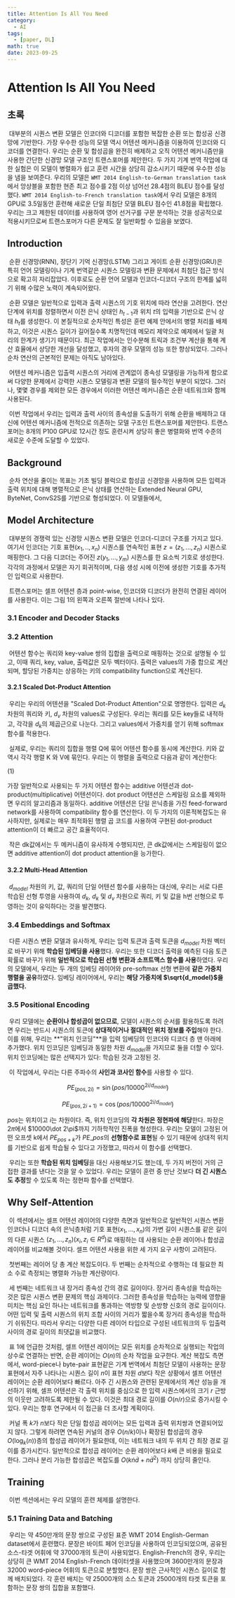 ```yaml
---
title: Attention Is All You Need
category:
  - AI
tags:
  - [paper, DL]
math: true
date: 2023-09-25
---
```




# **Attention Is All You Need**

## 초록

​	대부분의 시퀀스 변환 모델은 인코더와 디코더를 포함한 복잡한 순환 또는 합성공 신경망에 기반한다. 가장 우수한 성능의 모델 역시 어텐션 메커니즘을 이용하여 인코더와 디코더를 연결한다. 우리는 순환 및 합성곱을 완전히 배제하고 오직 어텐션 메커니즘만을 사용한 간단한 신경망 모델 구조인 트랜스포머를 제안한다. 두 가지 기계 번역 작업에 대한 실험은 이 모델이 병렬화가 쉽고 훈련 시간을 상당히 감소시키기 때문에 우수한 성능을 냄을 보여준다. 우리의 모델은 `WMT 2014 English-to-German translation task`에서 앙상블을 포함한 현존 최고 점수를 2점 이상 넘어선 28.4점의 BLEU 점수를 달성했다. `WMT 2014 English-to-French translation task`에서 우리 모델은 8개의 GPU로 3.5일동안 훈련해 새로운 단일 최첨단 모델 BLEU 점수인 41.8점을 확립했다. 우리는 크고 제한된 데이터를 사용하여 영어 선거구를 구문 분석하는 것을 성공적으로 적용시키므로써 트랜스포머가 다른 문제도 잘 일반화할 수 있음을 보였다.



## Introduction

​	순환 신경망(RNN), 장단기 기억 신경망(LSTM) 그리고 게이트 순환 신경망(GRU)은 특히 언어 모델링이나 기계 번역같은 시퀀스 모델링과 변환 문제에서 최첨단 접근 방식으로 확고히 자리잡았다. 이후로도 순환 언어 모델과 인코더-디코더 구조의 한계를 넓히기 위해 수많은 노력이 계속되어왔다.

​	순환 모델은 일반적으로 입력과 출력 시퀀스의 기호 위치에 따라 연산을 고려한다. 연산 단계에 위치를 정렬하면서 이전 은닉 상태인 $h_{t-1}$과 위치 $t$의 입력을 기반으로 은닉 상태 $h_t$를 생성한다. 이 본질적으로 순차적인 특성은 훈련 예제 안에서의 병렬 처리를 배제하고, 이것은 시퀀스 길이가 길어질수록 치명적인데 메모리 제약으로 예제에서 일괄 처리의 한계가 생기기 때문이다. 최근 작업에서는 인수분해 트릭과 조건부 계산을 통해 계산 효율에서 상당한 개선을 달성했고, 후자의 경우 모델의 성능 또한 향상되었다. 그러나 순차 연산의 근본적인 문제는 아직도 남아있다.

​	어텐션 메커니즘은 입출력 시퀀스의 거리에 관계없이 종속성 모델링을 가능하게 함으로써 다양한 문제에서 강력한 시퀀스 모델링과 변환 모델의 필수적인 부분이 되었다. 그러나, 몇몇 경우를 제외한 모든 경우에서 이러한 어텐션 메커니즘은 순환 네트워크와 함께 사용된다.

​	이번 작업에서 우리는 입력과 출력 사이의 종속성을 도출하기 위해 순환을 배제하고 대신에 어텐션 메커니즘에 전적으로 의존하는 모델 구조인 트랜스포머를 제안한다. 트랜스포머는 8개의 P100 GPU로 12시간 정도 훈련시켜 상당히 좋은 병렬화와 번역 수준의 새로운 수준에 도달할 수 있었다.



## Background

​	순차 연산을 줄이는 목표는 기초 빌딩 블럭으로 합성곱 신경망을 사용하며 모든 입력과 출력 위치에 대해 병렬적으로 은닉 상태를 연산하는 Extended Neural GPU, ByteNet, ConvS2S를 기반으로 형성되었다. 이 모델들에서, 



## Model Architecture

​	대부분의 경쟁력 있는 신경망 시퀀스 변환 모델은 인코더-디코더 구조를 가지고 있다. 여기서 인코더는 기호 표현$(x_1,..,x_n)$ 시퀀스를 연속적인 표현 $z=(z_1,...,z_n)$ 시퀀스로 매핑한다. 그 다음 디코더는 주어진 $z (y_1,...,y_m)$ 시퀀스를 한 요소씩 기호로 생성한다. 각각의 과정에서 모델은 자기 회귀적이며, 다음 생성 시에 이전에 생성한 기호를 추가적인 입력으로 사용한다.

​	트랜스포머는 셀프 어텐션 층과 point-wise, 인코더와 디코더가 완전히 연결된 레이어를 사용한다. 이는 그림 1의 왼쪽과 오른쪽 절반에 나타나 있다.

### 3.1 Encoder and Decoder Stacks

### 3.2 Attention

​	어텐션 함수는 쿼리와 key-value 쌍의 집합을 출력으로 매핑하는 것으로 설명될 수 있고, 이때 쿼리, key, value, 출력값은 모두 벡터이다. 출력은 values의 가중 합으로 계산되며, 할당된 가중치는 상응하는 키의 compatibility function으로 계산된다.

#### 3.2.1 Scaled Dot-Product Attention

​	우리는 우리의 어텐션을 "Scaled Dot-Product Attention"으로 명명한다. 입력은 $d_k$ 차원의 쿼리와 키, $d_v$ 차원의 values로 구성된다. 우리는 쿼리를 모든 key들로 내적하고, 각각을 $d_k$의 제곱근으로 나눈다. 그리고 values에서 가중치를 얻기 위해 softmax 함수를 적용한다.

​	실제로, 우리는 쿼리의 집합을 행렬 Q에 묶어 어텐션 함수를 동시에 계산한다. 키와 값 역시 각각 행렬 K 와 V에 묶인다. 우리는 이 행렬을 출력으로 다음과 같이 계산한다:

(1)

 가장 일반적으로 사용되는 두 가지 어텐션 함수는 additive 어텐션과 dot-product(multiplicative) 어텐션이다. dot product 어텐션은 스케일링 요소를 제외하면 우리의 알고리즘과 동일하다. additive 어텐션은 단일 은닉층을 가진 feed-forward network를 사용하여 compatibility 함수를 연산한다. 이 두 가지의 이론적복잡도는 유사하지만, 실제로는 매우 최적화된 행렬 곱 코드를 사용하여 구현된 dot-product attention이 더 빠르고 공간 효율적이다.

​	작은 dk값에서는 두 메커니즘이 유사하게 수행되지만, 큰 dk값에서는 스케일링이 없으면 additive attention이 dot product attention을 능가한다.



#### 3.2.2 Multi-Head Attention

​	$d_{model}$ 차원의 키, 값, 쿼리의 단일 어텐션 함수를 사용하는 대신에, 우리는 서로 다른 학습된 선형 투영을 사용하여 $d_k$, $d_k$ 및 $d_v$ 차원으로 쿼리, 키 및 값을 h번 선형으로 투영하는 것이 유익하다는 것을 발견했다.



### 3.4 Embeddings and Softmax

​	다른 시퀀스 변환 모델과 유사하게, 우리는 입력 토큰과 출력 토큰을 $d_{model}$ 차원 벡터로 바꾸기 위해 **학습된 임베딩을 사용**했다. 우리는 또한 디코더 출력을 예측된 다음 토큰 확률로 바꾸기 위해 **일반적으로 학습된 선형 변환과 소프트맥스 함수를 사용**하였다. 우리의 모델에서, 우리는 두 개의 임베딩 레이어와 pre-softmax 선형 변환에 **같은 가중치 행렬을 공유**하였다. 임베딩 레이어에서, 우리는 **해당 가중치에 $\sqrt{d_model}$을 곱했다.**



### 3.5 Positional Encoding

​	우리 모델에는 **순환이나 합성곱이 없으므로**, 모델이 시퀀스의 순서를 활용하도록 하려면 우리는 반드시 시퀀스의 토큰에 **상대적이거나 절대적인 위치 정보를 주입**해야 한다. 이를 위해, 우리는 **"위치 인코딩"**을 입력 임베딩의 인코더와 디코더 층 맨 아래에 추가했다. 위치 인코딩은 임베딩과 동일한 차원 $d_{model}$을 가지므로 둘을 더할 수 있다. 위치 인코딩에는 많은 선택지가 있다: 학습된 것과 고정된 것.

​	이 작업에서, 우리는 다른 주파수의 **사인과 코사인 함수**를 사용할 수 있다.  


$$
PE_{(pos, 2i)}=\sin (pos/10000^{2i/d_{model}})
$$

$$
PE_{(pos,2i+1)}=\cos (pos/10000^{2i/d_{model}})
$$

$pos$는 위치이고 $i$는 차원이다. 즉, 위치 인코딩의 **각 차원은 정현파에 해당**한다. 파장은 $2\pi$에서 $10000\dot 2\pi$까지 기하학적인 진폭을 형성한다. 우리는 모델이 고정된 어떤 오프셋 k에서 $PE_{pos+k}$가 $PE\_{pos}$의 **선형함수로 표현**될 수 있기 때문에 상대적 위치를 기반으로 쉽게 학습될 수 있다고 가정했고, 따라서 이 함수를 선택했다.

​	우리는 또한 **학습된 위치 임베딩**을 대신 사용해보기도 했는데, 두 가지 버전이 거의 근접한 결과를 낸다는 것을 알 수 있었다. 우리는 모델이 훈련 중 만난 것보다 **더 긴 시퀀스도 추정**할 수 있도록 하는 정현파 함수를 선택했다.



## Why Self-Attention

​	이 섹션에서는 셀프 어텐션 레이어의 다양한 측면과 일반적으로 일반적인 시퀀스 변환 인코더나 디코더 속의 은닉층처럼 기호 표현$(x_1,...,x_n)$의 가변 길이 시퀀스를 같은 길이의 다른 시퀀스 $(z_1,...,z_n) (x_i , z_i \in R^d)$로 매핑하는 데 사용되는 순환 레이어나 합성곱 레이어를 비교해볼 것이다. 셀프 어텐션 사용을 위한 세 가지 요구 사항이 고려된다.

​	첫번째는 레이어 당 총 계산 복잡도이다. 두 번째는 순차적으로 수행하는 데 필요한 최소 수로 측정되는 병렬화 가능한 계산량이다.

​	세 번째는 네트워크 내 장거리 종속성 간의 경로 길이이다. 장거리 종속성을 학습하는 것은 많은 시퀀스 변환 문제의 핵심 과제이다. 그러한 종속성을 학습하는 능력에 영향을 미치는 핵심 요인 하나는 네트워크를 통과하는 역방향 및 순방향 신호의 경로 길이이다. 어떤 입력 및 출력 시퀀스의 위치 조합 사이의 거리가 짧을수록 장거리 종속성을 학습하기 쉬워진다. 따라서 우리는 다양한 다른 레이어 타입으로 구성된 네트워크의 두 입출력 사이의 경로 길이의 최댓값을 비교했다.

​	표 1에 언급한 것처럼, 셀프 어텐션 레이어는 모든 위치를 순차적으로 실행되는 작업의 상수로 연결하는 반면, 순환 레이어는 $O(n)$의 순차 작업을 요구한다. 계산 복잡도 측면에서, word-piece나 byte-pair 표현같은 기계 번역에서 최첨단 모델이 사용하는 문장 표현에서 자주 나타나는 시퀀스 길이 $n$이 표현 차원 $d$보다 작은 상황에서 셀프 어텐션 레이어는 순환 레이어보다 빠르다. 아주 긴 시퀀스와 관련된 문제에서의 계산 성능을 개선하기 위해, 셀프 어텐션은 각 출력 위치를 중심으로 한 입력 시퀀스에서의 크기 $r$ 근방의 이웃만 고려하도록 제한될 수 있다. 이것은 최대 경로 길이를 $O(n/r)$으로 증가시킬 수 있다. 우리는 향후 연구에서 이 접근을 더 조사할 계획이다.

​	커널 폭 $k$가 $n$보다 작은 단일 합성곱 레이어는 모든 입력과 출력 위치쌍과 연결되어있지 않다. 그렇게 하려면 연속된 커널의 경우 $O(n/k)$이나 확장된 합성곱의 경우 $O(\log_k(n))$층의 합성곱 레이어가 필요한데, 이는 네트워크 내의 두 위치 간 최장 경로 길이를 증가시킨다. 일반적으로 합성곱 레이어는 순환 레이어보다 $k$배 큰 비용을 필요로 한다. 그러나 분리 가능한 합성곱은 복잡도를 $O(k\dot n \dot d + n \dot d^2)$ 까지 상당히 줄인다.



## Training

​	이번 섹션에서는 우리 모델의 훈련 체제를 설명한다.

### 5.1 Training Data and Batching

​	우리는 약 450만개의 문장 쌍으로 구성된 표준 WMT 2014 English-German dataset에서 훈련했다. 문장은 바이트 페어 인코딩을 사용하여 인코딩되었으며, 공유된 소스-타겟 어휘에 약 37000개의 토큰이 사용되었다. English-French의 경우, 우리는 상당히 큰 WMT 2014 English-French 데이터셋을 사용했으며 3600만개의 문장과 32000 word-piece 어휘의 토큰으로 분할했다. 문장 쌍은 근사적인 시퀀스 길이로 함께 배치되었다. 각 훈련 배치는 약 25000개의 소스 토큰과 25000개의 타겟 토큰을 포함하는 문장 쌍의 집합을 포함했다.





